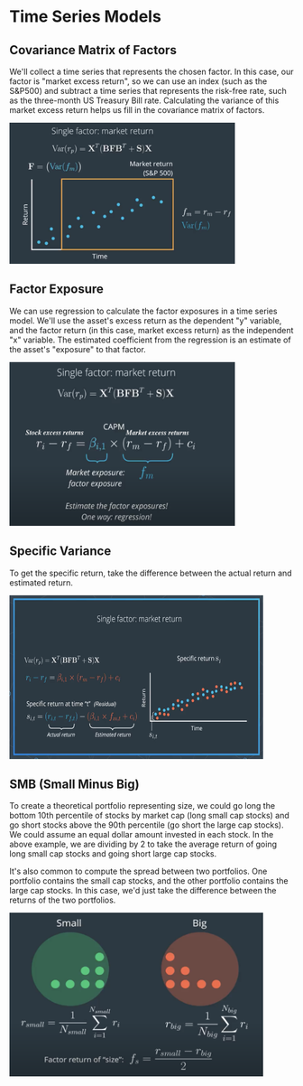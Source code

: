 # Time Series Models

## Covariance Matrix of Factors

We'll collect a time series that represents the chosen factor. In this case, our factor is "market excess return", so we can use an index (such as the S&P500) and subtract a time series that represents the risk-free rate, such as the three-month US Treasury Bill rate. Calculating the variance of this market excess return helps us fill in the covariance matrix of factors.

<img src="./Images/1. market return.png" width=400 height=250></img>

## Factor Exposure
We can use regression to calculate the factor exposures in a time series model. We'll use the asset's excess return as the dependent "y" variable, and the factor return (in this case, market excess return) as the independent "x" variable. The estimated coefficient from the regression is an estimate of the asset's "exposure" to that factor.

<img src="./Images/2. factor exposure.png" width=400 height=290></img>

## Specific Variance

To get the specific return, take the difference between the actual return and estimated return.

<img src="./Images/3. specific return at time t.png" width=450 height=290></img>

## SMB (Small Minus Big)

To create a theoretical portfolio representing size, we could go long the bottom 10th percentile of stocks by market cap (long small cap stocks) and go short stocks above the 90th percentile (go short the large cap stocks). We could assume an equal dollar amount invested in each stock. In the above example, we are dividing by 2 to take the average return of going long small cap stocks and going short large cap stocks.

It's also common to compute the spread between two portfolios. One portfolio contains the small cap stocks, and the other portfolio contains the large cap stocks. In this case, we'd just take the difference between the returns of the two portfolios.

<img src="./Images/4. SMB.png" width=450 height=290></img>
